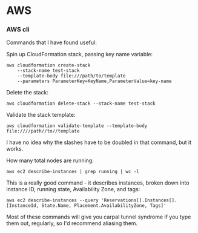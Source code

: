 # AWS

### AWS cli

Commands that I have found useful:

Spin up CloudFormation stack, passing key name variable:

    aws cloudformation create-stack 
        --stack-name test-stack 
        --template-body file:///path/to/template 
        --parameters ParameterKey=KeyName,ParameterValue=key-name

Delete the stack:

    aws cloudformation delete-stack --stack-name test-stack
    
Validate the stack template:

    aws cloudformation validate-template --template-body file:////path//to//template
    
I have no idea why the slashes have to be doubled in that command, but it works.

How many total nodes are running:

    aws ec2 describe-instances | grep running | wc -l
    
This is a really good command - it describes instances, broken down into
instance ID, running state, Availability Zone, and tags:

    aws ec2 describe-instances --query 'Reservations[].Instances[].[InstanceId, State.Name, Placement.AvailabilityZone, Tags]'
    
Most of these commands will give you carpal tunnel syndrome if you type
them out, regularly, so I'd recommend aliasing them.